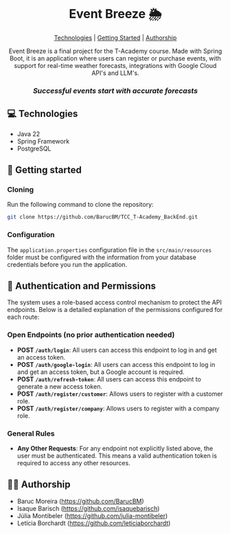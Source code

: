 <h1 align="center" style="font-weight: bold;">Event Breeze 🌦️</h1>

<p align="center">
<a href="#tech">Technologies</a> |
<a href="#started">Getting Started</a> |
<a href="#author">Authorship</a>
</p>

<p align="center">
  Event Breeze is a final project for the T-Academy course. Made with Spring Boot, it is an application 
  where users can register or purchase events, with support for real-time weather forecasts, integrations 
  with Google Cloud API's and LLM's.
</p>

<h3 align="center" style="font-style: italic;">Successful events start with accurate forecasts</h3>

<h2 id="technologies">💻 Technologies</h2>

- Java 22
- Spring Framework
- PostgreSQL

<h2 id="started">🚀 Getting started</h2>

<h3>Cloning</h3>

Run the following command to clone the repository:

```bash
git clone https://github.com/BarucBM/TCC_T-Academy_BackEnd.git
```

<h3>Configuration</h2>

The `application.properties` configuration file in the `src/main/resources` folder must be configured with the
information from your database credentials before you run the application.

## 🔐 Authentication and Permissions

The system uses a role-based access control mechanism to protect the API endpoints. Below is a detailed explanation of
the permissions configured for each route:

### Open Endpoints (no prior authentication needed)
- **POST `/auth/login`**: All users can access this endpoint to log in and get an access token.
- **POST `/auth/google-login`**: All users can access this endpoint to log in and get an access token, but a Google account is required.
- **POST `/auth/refresh-token`**: All users can access this endpoint to generate a new access token.
- **POST `/auth/register/customer`**: Allows users to register with a customer role.
- **POST `/auth/register/company`**: Allows users to register with a company role.

### General Rules

- **Any Other Requests**: For any endpoint not explicitly listed above, the user must be authenticated. This means a
  valid authentication token is required to access any other resources.

<h2 id="author">✍🏻 Authorship</h2>

- Baruc Moreira (https://github.com/BarucBM)
- Isaque Barisch (https://github.com/isaquebarisch)
- Júlia Montibeler (https://github.com/julia-montibeler)
- Letícia Borchardt (https://github.com/leticiaborchardt)